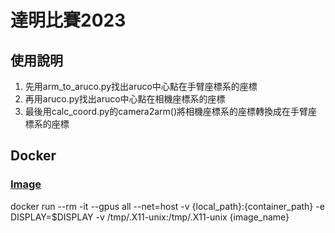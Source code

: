 # 達明比賽2023

## 使用說明

1. 先用arm_to_aruco.py找出aruco中心點在手臂座標系的座標
2. 再用aruco.py找出aruco中心點在相機座標系的座標
3. 最後用calc_coord.py的camera2arm()將相機座標系的座標轉換成在手臂座標系的座標

## Docker

### [Image](???)

docker run --rm -it --gpus all --net=host -v {local_path}:{container_path} -e DISPLAY=$DISPLAY -v /tmp/.X11-unix:/tmp/.X11-unix {image_name}